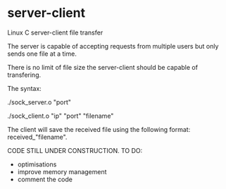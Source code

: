 # server-client
Linux C server-client file transfer

The server is capable of accepting requests from multiple users but only sends one file at a time.

There is no limit of file size the server-client should be capable of transfering.

The syntax:

./sock_server.o "port"

./sock_client.o "ip" "port" "filename"

The client will save the received file using the following format: received_"filename".

CODE STILL UNDER CONSTRUCTION. TO DO:
- optimisations
- improve memory management
- comment the code 
